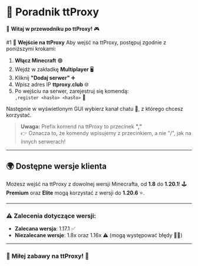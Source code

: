 # 📖 Poradnik ttProxy

👋 **Witaj w przewodniku po ttProxy!** 🎮

#1 🚪 **Wejście na ttProxy**
Aby wejść na ttProxy, postępuj zgodnie z poniższymi krokami:

1. **Włącz Minecraft** 🟢
2. Wejdź w zakładkę **Multiplayer** 🖥️
3. Kliknij **"Dodaj serwer"** ➕
4. Wpisz adres IP **ttproxy.club** 🌐
5. Po wejściu na serwer, zarejestruj się komendą:  
   `,register <hasło> <hasło>` 🔑

Następnie w wyświetlonym GUI wybierz kanał chatu 💬, z którego chcesz korzystać.

> **Uwaga:** Prefix komend na ttProxy to przecinek **","**  
> 👉 Oznacza to, że komendy wpisujemy z przecinkiem, a nie "/", jak na innych serwerach!

---

## 🌍 **Dostępne wersje klienta**

Możesz wejść na ttProxy z dowolnej wersji Minecrafta, od **1.8** do **1.20.1**! 🕹️  
**Premium** oraz **Elite** mogą korzystać z wersji do **1.20.6** ⭐.

---

### ⚠️ **Zalecenia dotyczące wersji:**

- **Zalecana wersja**: 1.17.1 ✅
- **Niezalecane wersje**: 1.8x oraz 1.16x ⚠️ (mogą występować błędy 😵‍💫)

---

### 🎉 **Miłej zabawy na ttProxy!** 🎉
